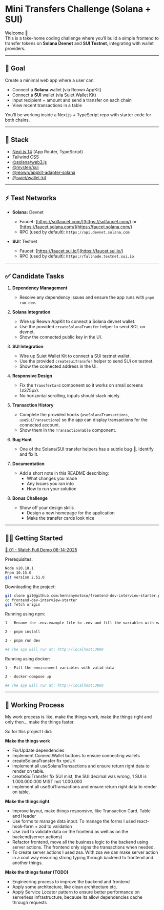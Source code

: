 # Mini Transfers Challenge (Solana + SUI)

Welcome 👋  
This is a take-home coding challenge where you’ll build a simple frontend to transfer tokens on **Solana Devnet** and **SUI Testnet**, integrating with wallet providers.

---

## 🎯 Goal

Create a minimal web app where a user can:

- Connect a **Solana** wallet (via Reown AppKit)
- Connect a **SUI** wallet (via Suiet Wallet Kit)
- Input recipient + amount and send a transfer on each chain
- View recent transactions in a table

You’ll be working inside a Next.js + TypeScript repo with starter code for both chains.

---

## 🧰 Stack

- [Next.js 14](https://nextjs.org/) (App Router, TypeScript)
- [Tailwind CSS](https://tailwindcss.com/)
- [@solana/web3.js](https://solana-labs.github.io/solana-web3.js/)
- [@mysten/sui](https://www.npmjs.com/package/@mysten/sui)
- [@reown/appkit-adapter-solana](https://www.npmjs.com/package/@reown/appkit-adapter-solana)
- [@suiet/wallet-kit](https://kit.suiet.app/docs/QuickStart)

---

## ⚡️ Test Networks

- **Solana:** Devnet

  - Faucet: [https://solfaucet.com/](https://solfaucet.com/) or [https://faucet.solana.com/](https://faucet.solana.com/)
  - RPC (used by default): `https://api.devnet.solana.com`

- **SUI:** Testnet
  - Faucet: [https://faucet.sui.io/](https://faucet.sui.io/)
  - RPC (used by default): `https://fullnode.testnet.sui.io`

---

## ✅ Candidate Tasks

1. **Dependency Management**

   - Resolve any dependency issues and ensure the app runs with `pnpm run dev`.

2. **Solana Integration**

   - Wire up Reown AppKit to connect a Solana devnet wallet.
   - Use the provided `createSolanaTransfer` helper to send SOL on devnet.
   - Show the connected public key in the UI.

3. **SUI Integration**

   - Wire up Suiet Wallet Kit to connect a SUI testnet wallet.
   - Use the provided `createSuiTransfer` helper to send SUI on testnet.
   - Show the connected address in the UI.

4. **Responsive Design**

   - Fix the `TransferCard` component so it works on small screens (≤375px).
   - No horizontal scrolling, inputs should stack nicely.

5. **Transaction History**

   - Complete the provided hooks (`useSolanaTransactions`, `useSuiTransactions`) so the app can display transactions for the connected account.
   - Show them in the `TransactionTable` component.

6. **Bug Hunt**

   - One of the Solana/SUI transfer helpers has a subtle bug 🐞. Identify and fix it.

7. **Documentation**

   - Add a short note in this README describing:
     - What changes you made
     - Any issues you ran into
     - How to run your solution

8. **Bonus Challenge**
   - Show off your design skills
     - Design a new homepage for the application
     - Make the transfer cards look nice

---

## 🏃‍♀️ Getting Started

[🎥 01 - Watch Full Demo 08-14-2025](https://drive.google.com/file/d/1p5aKdyeIJ1pVze5Co_srZEhL1CGt8VjL/view?usp=sharing)

Prerequisites:

```bash
Node v20.18.1
Pnpm 10.15.0
git version 2.51.0
```

Downloading the project:

```bash
git clone git@github.com:hernanymotoso/frontend-dev-interview-starter.git
cd frontend-dev-interview-starter
git fetch origin
```

Running using npm:

```bash
1 - Rename the .env.example file to .env and fill the variables with valid data

2 - pnpm install

3 - pnpm run dev

## The app will run at: http://localhost:3000
```

Running using docker:

```bash
1 - Fill the environment variables with valid data

2 - docker-compose up

## The app will run at: http://localhost:3000
```

---

## 🧰 Working Process

My work process is like, make the things work, make the things right and only then... make the things faster.

So for this project I did:

**Make the things work**

- Fix/Update dependencies
- Implement ConnectWallet buttons to ensure connecting wallets
- createSolanaTransfer fix rpcUrl
- implement all useSolanaTransactions and ensure return right data to render on table.
- createSuiTransfer fix SUI mist, the SUI decimal was wrong, 1 SUI is 1.000.000.000 MIST not 1.000.000
- implement all useSuiTransactions and ensure return right data to render on table.

**Make the things right**

- Improve layout, make things responsive, like Transaction Card, Table and Header
- Use forms to manage data input. To manage the forms I used react-hook-form + zod to validation
- Use zod to validate data on the frontend as well as on the backend(server-actions)
- Refactor frontend, move all the business logic to the backend using server actions. The frontend only signs the transactions when needed.
- To create server actions I used zsa. With zsa we can make server action in a cool way ensuring strong typing through backend to frontend and another things.

**Make the things faster (TODO)**

- Engineering process to improve the backend and frontend
- Apply some architecture, like clean architecture etc.
- Apply Service Locator pattern to ensure better performance on serverless infrastructure, because its allow dependencies cache through requests
